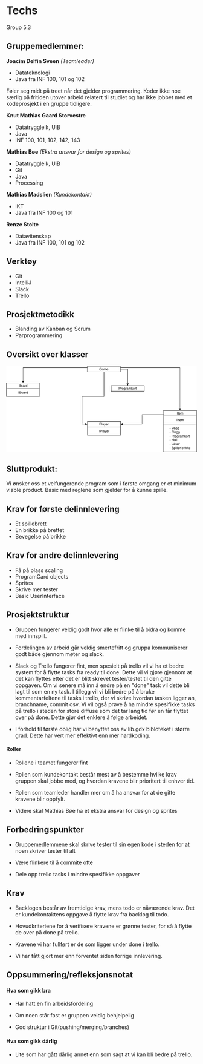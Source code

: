 # Techs
Group 5.3

## Gruppemedlemmer:

**Joacim Delfin Sveen** *(Teamleader)*
* Datateknologi
* Java fra INF 100, 101 og 102

Føler seg midt på treet når det gjelder programmering. Koder ikke noe særlig på fritiden utover arbeid relatert til studiet
og har ikke jobbet med et kodeprosjekt i en gruppe tidligere.

**Knut Mathias Gaard Storvestre**
* Datatryggleik, UiB
* Java
* INF 100, 101, 102, 142, 143

**Mathias Bøe** *(Ekstra ansvar for design og sprites)*
* Datatryggleik, UiB
* Git
* Java
* Processing

**Mathias Madslien** *(Kundekontakt)*
* IKT
* Java fra INF 100 og 101

**Renze Stolte**
* Datavitenskap
* Java fra INF 100, 101 og 102

## Verktøy
* Git
* IntelliJ
* Slack
* Trello

## Prosjektmetodikk
* Blanding av Kanban og Scrum
* Parprogrammering

## Oversikt over klasser
![KlasseDiagram](/images/UtkastKlassediagram.png)

## Sluttprodukt:
Vi ønsker oss et velfungerende program som i første omgang er et minimum viable product. Basic med reglene som gjelder
for å kunne spille.

## Krav for første delinnlevering
* Et spillebrett
* En brikke på brettet
* Bevegelse på brikke

## Krav for andre delinnlevering
* Få på plass scaling
* ProgramCard objects
* Sprites
* Skrive mer tester
* Basic UserInterface
                           
## Prosjektstruktur
 * Gruppen fungerer veldig godt hvor alle er flinke til å bidra og komme med innspill.
 * Fordelingen av arbeid går veldig smertefritt og gruppa kommuniserer godt både gjennom møter og slack.
 
 * Slack og Trello fungerer fint, men spesielt på trello vil vi ha et bedre system for å
  flytte tasks fra ready til done. Dette vil vi gjøre gjennom at det kan flyttes etter det er 
  blitt skrevet tester/testet til den gitte oppgaven. Om vi senere må inn å endre på en "done" task
  vil dette bli lagt til som en ny task. I tillegg vil vi bli bedre på å bruke kommentarfeltene
  til tasks i trello, der vi skrive hvordan tasken ligger an, branchname, commit osv.
  Vi vil også prøve å ha mindre spesifikke tasks på trello i steden for store diffuse som det tar
  lang tid før en får flyttet over på done. Dette gjør det enklere å følge arbeidet.
  
  * I forhold til første oblig har vi benyttet oss av lib.gdx bibloteket i større grad. Dette har vert mer 
 effektivt enn mer hardkoding.
  
#### Roller
 * Rollene i teamet fungerer fint
 
 * Rollen som kundekontakt består mest av å bestemme hvilke krav gruppen skal jobbe med, og hvordan kravene
 blir prioritert til enhver tid.
 
 * Rollen som teamleder handler mer om å ha ansvar for at de gitte kravene blir oppfylt.
 
 * Videre skal Mathias Bøe ha et ekstra ansvar for design og sprites
 
 ## Forbedringspunkter
 * Gruppemedlemmene skal skrive tester til sin egen kode i steden for at noen skriver tester til alt
 
 * Være flinkere til å commite ofte
 
 * Dele opp trello tasks i mindre spesifikke oppgaver 
                  
 ## Krav
 * Backlogen består av fremtidige krav, mens todo er nåværende krav. Det er kundekontaktens oppgave 
  å flytte krav fra backlog til todo.
  
 * Hovudkriteriene for å verifisere kravene er grønne tester, for så å flytte de over på done på trello.
 
 * Kravene vi har fullført er de som ligger under done i trello.
 
 * Vi har fått gjort mer enn forventet siden forrige innlevering. 
 
## Oppsummering/refleksjonsnotat

#### Hva som gikk bra
 * Har hatt en fin arbeidsfordeling
 
 * Om noen står fast er gruppen veldig behjelpelig
 
 * God struktur i Git(pushing/merging/branches)

#### Hva som gikk dårlig
 * Lite som har gått dårlig annet enn som sagt at vi kan bli bedre på trello.



